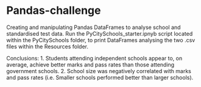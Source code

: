 # Pandas-challenge
Creating and manipulating Pandas DataFrames to analyse school and standardised test data.
Run the PyCitySchools_starter.ipnyb script located within the PyCitySchools folder, to print DataFrames analysing the two .csv files within the Resources folder.

Conclusions: 1. Students attending independent schools appear to, on average, achieve better marks and pass rates than those attending government schools.
             2. School size was negatively correlated with marks and pass rates (i.e. Smaller schools performed better than larger schools).
